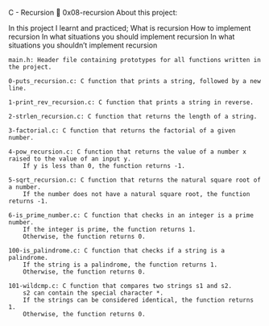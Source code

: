 C - Recursion 📃 0x08-recursion About this project:

In this project I learnt and practiced;
What is recursion
How to implement recursion
In what situations you should implement recursion
In what situations you shouldn’t implement recursion

    main.h: Header file containing prototypes for all functions written in the project.

    0-puts_recursion.c: C function that prints a string, followed by a new line.

    1-print_rev_recursion.c: C function that prints a string in reverse.

    2-strlen_recursion.c: C function that returns the length of a string.

    3-factorial.c: C function that returns the factorial of a given number.

    4-pow_recursion.c: C function that returns the value of a number x raised to the value of an input y.
        If y is less than 0, the function returns -1.

    5-sqrt_recursion.c: C function that returns the natural square root of a number.
        If the number does not have a natural square root, the function returns -1.

    6-is_prime_number.c: C function that checks in an integer is a prime number.
        If the integer is prime, the function returns 1.
        Otherwise, the function returns 0.

    100-is_palindrome.c: C function that checks if a string is a palindrome.
        If the string is a palindrome, the function returns 1.
        Otherwise, the function returns 0.

    101-wildcmp.c: C function that compares two strings s1 and s2.
        s2 can contain the special character *.
        If the strings can be considered identical, the function returns 1.
        Otherwise, the function returns 0.
